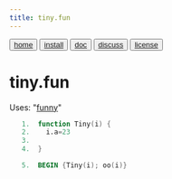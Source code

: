 ```yaml
---
title: tiny.fun
---
```


<button class="button button1"><a href="/fun/index">home</a></button>   <button class="button button2"><a href="/fun/INSTALL">install</a></button>   <button class="button button1"><a href="/fun/ABOUT">doc</a></button>   <button class="button button2"><a href="http://github.com/timm/fun/issues">discuss</a></button>    <button class="button button1"><a href="/fun/license">license</a></button> <br>



# tiny.fun
Uses:  "[funny](funny)"<br>

```awk
   1.  function Tiny(i) {
   2.    i.a=23
   3.  
   4.  }
```

```awk
   5.  BEGIN {Tiny(i); oo(i)}
```

